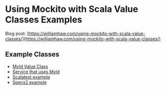 # Using Mockito with Scala Value Classes Examples

Blog post: [https://williamhaw.com/using-mockito-with-scala-value-classes/](https://williamhaw.com/using-mockito-with-scala-value-classes/)

## Example Classes
- [MyId Value Class](src/main/scala/com/williamhaw/MyId.scala)
- [Service that uses MyId](src/main/scala/com/williamhaw/ExampleService.scala)
- [Scalatest example](src/test/scala/com/williamhaw/MyIdTest.scala)
- [Specs2 example](src/test/scala/com/williamhaw/MyIdSpec.scala)